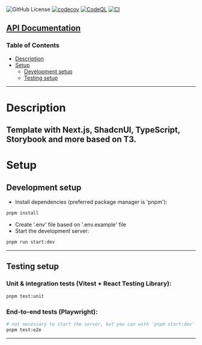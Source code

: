 ![GitHub License](https://img.shields.io/github/license/tothdanielax/nextjs-template)
[![codecov](https://codecov.io/gh/tothdanielax/nextjs-template/branch/main/graph/badge.svg?token=4SBWQ1C2QH)](https://codecov.io/gh/tothdanielax/nextjs-template)
[![CodeQL](https://github.com/tothdanielax/nextjs-template/actions/workflows/github-code-scanning/codeql/badge.svg?branch=main)](https://github.com/tothdanielax/nextjs-template/actions/workflows/github-code-scanning/codeql)
[![CI](https://github.com/tothdanielax/nextjs-template/actions/workflows/ci.yml/badge.svg)](https://github.com/tothdanielax/nextjs-template/actions/workflows/ci.yml)

## [API Documentation](docs/index.html)

### Table of Contents

- [Description](#description)
- [Setup](#setup)
  - [Development setup](#development-setup)
  - [Testing setup](#testing-setup)

---

# Description

## Template with Next.js, ShadcnUI, TypeScript, Storybook and more based on T3.

# Setup

## Development setup

- Install dependencies (preferred package manager is 'pnpm'):

```bash
pnpm install
```

- Create '.env' file based on '.env.example' file
- Start the development server:

```bash
pnpm run start:dev
```

---

## Testing setup

### Unit & integration tests (Vitest + React Testing Library):

```bash
pnpm test:unit
```

### End-to-end tests (Playwright):

```bash
# not necessary to start the server, but you can with 'pnpm start:dev'
pnpm test:e2e
```

---
